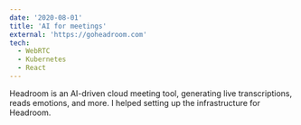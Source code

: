 ```yaml
---
date: '2020-08-01'
title: 'AI for meetings'
external: 'https://goheadroom.com'
tech:
  - WebRTC
  - Kubernetes
  - React
---
```


Headroom is an AI-driven cloud meeting tool, generating live transcriptions, reads emotions, and more. I helped setting up the infrastructure for Headroom.
